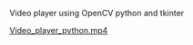Video player using OpenCV python and tkinter 




[Video_player_python.mp4](https://github.com/Rokon-Uz-Zaman/Computer-vision-projects/files/7404732/Video_player_python.mp4)




